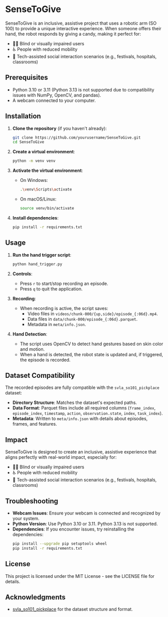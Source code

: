 # SenseToGive

SenseToGive is an inclusive, assistive project that uses a robotic arm (SO 100) to provide a unique interactive experience. When someone offers their hand, the robot responds by giving a candy, making it perfect for:

- 👩‍🦯 Blind or visually impaired users
- ♿ People with reduced mobility
- 🧠 Tech-assisted social interaction scenarios (e.g., festivals, hospitals, classrooms)

## Prerequisites

- Python 3.10 or 3.11 (Python 3.13 is not supported due to compatibility issues with NumPy, OpenCV, and pandas).
- A webcam connected to your computer.

## Installation

1. **Clone the repository** (if you haven't already):
   ```sh
   git clone https://github.com/yourusername/SenseToGive.git
   cd SenseToGive
   ```

2. **Create a virtual environment**:
   ```sh
   python -m venv venv
   ```

3. **Activate the virtual environment**:
   - On Windows:
     ```sh
     .\venv\Scripts\activate
     ```
   - On macOS/Linux:
     ```sh
     source venv/bin/activate
     ```

4. **Install dependencies**:
   ```sh
   pip install -r requirements.txt
   ```

## Usage

1. **Run the hand trigger script**:
   ```sh
   python hand_trigger.py
   ```

2. **Controls**:
   - Press `r` to start/stop recording an episode.
   - Press `q` to quit the application.

3. **Recording**:
   - When recording is active, the script saves:
     - Video files in `videos/chunk-000/{up,side}/episode_{:06d}.mp4`.
     - Data files in `data/chunk-000/episode_{:06d}.parquet`.
     - Metadata in `meta/info.json`.

4. **Hand Detection**:
   - The script uses OpenCV to detect hand gestures based on skin color and motion.
   - When a hand is detected, the robot state is updated and, if triggered, the episode is recorded.

## Dataset Compatibility

The recorded episodes are fully compatible with the `svla_so101_pickplace` dataset:
- **Directory Structure**: Matches the dataset's expected paths.
- **Data Format**: Parquet files include all required columns (`frame_index`, `episode_index`, `timestamp`, `action`, `observation.state`, `index`, `task_index`).
- **Metadata**: Written to `meta/info.json` with details about episodes, frames, and features.

## Impact

SenseToGive is designed to create an inclusive, assistive experience that aligns perfectly with real-world impact, especially for:

- 👩‍🦯 Blind or visually impaired users
- ♿ People with reduced mobility
- 🧠 Tech-assisted social interaction scenarios (e.g., festivals, hospitals, classrooms)

## Troubleshooting

- **Webcam Issues**: Ensure your webcam is connected and recognized by your system.
- **Python Version**: Use Python 3.10 or 3.11. Python 3.13 is not supported.
- **Dependencies**: If you encounter issues, try reinstalling the dependencies:
  ```sh
  pip install --upgrade pip setuptools wheel
  pip install -r requirements.txt
  ```

## License

This project is licensed under the MIT License - see the LICENSE file for details.

## Acknowledgments

- [svla_so101_pickplace](https://github.com/lerobot/svla_so101_pickplace) for the dataset structure and format. 